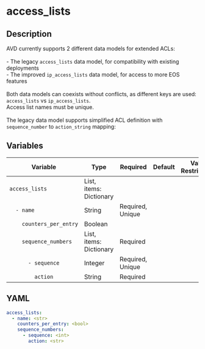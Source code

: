 # access_lists

## Description

AVD currently supports 2 different data models for extended ACLs:<br><br>- The legacy `access_lists` data model, for compatibility with existing deployments<br>- The improved `ip_access_lists` data model, for access to more EOS features<br><br>Both data models can coexists without conflicts, as different keys are used: `access_lists` vs `ip_access_lists`.<br>Access list names must be unique.<br><br>The legacy data model supports simplified ACL definition with `sequence_number` to `action_string` mapping:<br>

## Variables

| Variable | Type | Required | Default | Value Restrictions | Description |
| -------- | ---- | -------- | ------- | ------------------ | ----------- |
| <code>access_lists</code>| List, items: Dictionary |  |  |  | IP Extended Access-Lists |
| <code>&nbsp;&nbsp;- name</code>| String | Required, Unique |  |  | access_list_name |
| <code>&nbsp;&nbsp;&nbsp;&nbsp;counters_per_entry</code>| Boolean |  |  |  |  |
| <code>&nbsp;&nbsp;&nbsp;&nbsp;sequence_numbers</code>| List, items: Dictionary | Required |  |  |  |
| <code>&nbsp;&nbsp;&nbsp;&nbsp;&nbsp;&nbsp;- sequence</code>| Integer | Required, Unique |  |  | sequence_id |
| <code>&nbsp;&nbsp;&nbsp;&nbsp;&nbsp;&nbsp;&nbsp;&nbsp;action</code>| String | Required |  |  | action as string |

## YAML

```yaml
access_lists:
  - name: <str>
    counters_per_entry: <bool>
    sequence_numbers:
      - sequence: <int>
        action: <str>
```